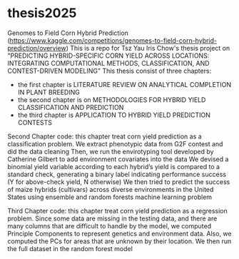 # thesis2025
Genomes to Field Corn Hybrid Prediction (https://www.kaggle.com/competitions/genomes-to-field-corn-hybrid-prediction/overview)
This is a repo for Tsz Yau Iris Chow's thesis project on "PREDICTING HYBRID-SPECIFIC CORN YIELD ACROSS LOCATIONS: INTEGRATING COMPUTATIONAL METHODS, CLASSIFICATION, AND CONTEST-DRIVEN MODELING"
This thesis consist of three chapters:
- the first chapter is LITERATURE REVIEW ON ANALYTICAL COMPLETION IN PLANT BREEDING
- the second chapter is on METHODOLOGIES FOR HYBRID YIELD CLASSIFICATION AND PREDICTION
- the third chapter is APPLICATION TO HYBRID YIELD PREDICTION CONTESTS

Second Chapter code:
this chapter treat corn yield prediction as a classification problem.
We extract phenotypic data from G2F contest and did the data cleaning
Then, we run the envirotyping tool developed by Catherine Gilbert to add environment covariates into the data
We devised a binomial yield variable according to each hybrid’s yield is compared to a standard check, generating a binary label indicating performance success (Y for above-check yield, N otherwise)
We then tried to predict the success of maize hybrids (cultivars) across diverse environments in the United States using ensemble and random forests machine learning problem

Third Chapter code:
this chapter treat corn yield prediction as a regression problem.
Since some data are missing in the testing data, and there are many columns that are difficult to handle by the model,
we computed Principle Components to represent genetics and environment data. 
Also, we computed the PCs for areas that are unknown by their location.
We then run the full dataset in the random forest model
